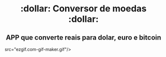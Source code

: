 <h1 align="center">:dollar: Conversor de moedas :dollar:</h1> 
<h2 align="center">APP que converte reais para dolar, euro e bitcoin </h2>
<p align=center<img>src="ezgif.com-gif-maker.gif"</img>/></p>
